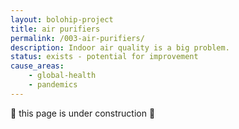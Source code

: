 ```yaml
---
layout: bolohip-project
title: air purifiers
permalink: /003-air-purifiers/
description: Indoor air quality is a big problem.
status: exists - potential for improvement
cause_areas:
    - global-health
    - pandemics
---
```


🚧 this page is under construction 🚧
